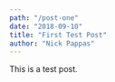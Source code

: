 ```yaml
---
path: "/post-one"
date: "2018-09-10"
title: "First Test Post"
author: "Nick Pappas"
---
```


This is a test post.
